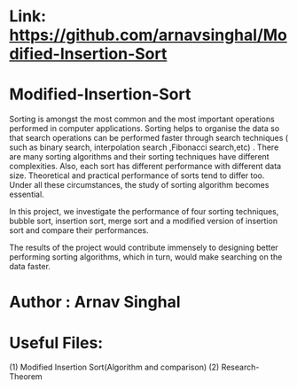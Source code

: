 # Link: https://github.com/arnavsinghal/Modified-Insertion-Sort

# Modified-Insertion-Sort  

Sorting is amongst the most common and the most important operations performed in computer applications. Sorting helps to organise the data so that search operations can be performed faster through search techniques ( such as binary search, interpolation search ,Fibonacci search,etc) . There are many sorting algorithms and their sorting techniques have different complexities. Also, each sort has different performance with different data size. Theoretical and practical performance of sorts tend to differ too. Under all these circumstances, the study of sorting algorithm becomes essential.


In this project, we investigate the performance of four sorting techniques, bubble sort, insertion sort, merge sort and a modified version of insertion sort and compare their performances.


The results of the project would contribute immensely to designing better performing sorting algorithms, which in turn, would make searching on the data faster.


# Author : Arnav Singhal

# Useful Files:
(1) Modified Insertion Sort(Algorithm and comparison)
(2) Research-Theorem
